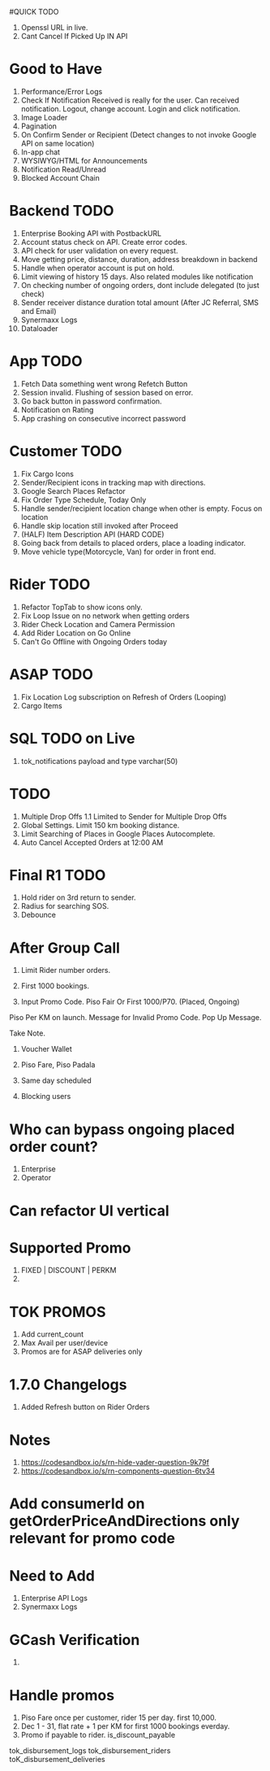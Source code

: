 #QUICK TODO

1. Openssl URL in live.
2. Cant Cancel If Picked Up IN API

# Good to Have

1. Performance/Error Logs
2. Check If Notification Received is really for the user. Can received notification. Logout, change account. Login and click notification.
3. Image Loader
4. Pagination
5. On Confirm Sender or Recipient (Detect changes to not invoke Google API on same location)
6. In-app chat
7. WYSIWYG/HTML for Announcements
8. Notification Read/Unread
9. Blocked Account Chain

# Backend TODO

1. Enterprise Booking API with PostbackURL
2. Account status check on API. Create error codes.
3. API check for user validation on every request.
4. Move getting price, distance, duration, address breakdown in backend
5. Handle when operator account is put on hold.
6. Limit viewing of history 15 days. Also related modules like notification
7. On checking number of ongoing orders, dont include delegated (to just check)
8. Sender receiver distance duration total amount (After JC Referral, SMS and Email)
9. Synermaxx Logs
10. Dataloader

# App TODO

1. Fetch Data something went wrong Refetch Button
2. Session invalid. Flushing of session based on error.
3. Go back button in password confirmation.
4. Notification on Rating
5. App crashing on consecutive incorrect password

# Customer TODO

1. Fix Cargo Icons
2. Sender/Recipient icons in tracking map with directions.
3. Google Search Places Refactor
4. Fix Order Type Schedule, Today Only
5. Handle sender/recipient location change when other is empty. Focus on location
6. Handle skip location still invoked after Proceed
7. (HALF) Item Description API (HARD CODE)
8. Going back from details to placed orders, place a loading indicator.
9. Move vehicle type(Motorcycle, Van) for order in front end.

# Rider TODO

1. Refactor TopTab to show icons only.
2. Fix Loop Issue on no network when getting orders
3. Rider Check Location and Camera Permission
4. Add Rider Location on Go Online
5. Can't Go Offline with Ongoing Orders today

# ASAP TODO

1. Fix Location Log subscription on Refresh of Orders (Looping)
2. Cargo Items

# SQL TODO on Live

1. tok_notifications payload and type varchar(50)

# TODO

1. Multiple Drop Offs
   1.1 Limited to Sender for Multiple Drop Offs
2. Global Settings. Limit 150 km booking distance.
3. Limit Searching of Places in Google Places Autocomplete.
4. Auto Cancel Accepted Orders at 12:00 AM

# Final R1 TODO

1. Hold rider on 3rd return to sender.
2. Radius for searching SOS.
3. Debounce

# After Group Call

1. Limit Rider number orders.
2. First 1000 bookings.

3. Input Promo Code. Piso Fair Or First 1000/P70. (Placed, Ongoing)

Piso Per KM on launch.
Message for Invalid Promo Code. Pop Up Message.

Take Note.

1. Voucher Wallet

1. Piso Fare, Piso Padala
1. Same day scheduled
1. Blocking users

# Who can bypass ongoing placed order count?

1. Enterprise
2. Operator

# Can refactor UI vertical

# Supported Promo

1. FIXED | DISCOUNT | PERKM
2.

# TOK PROMOS

1. Add current_count
2. Max Avail per user/device
3. Promos are for ASAP deliveries only

# 1.7.0 Changelogs

1. Added Refresh button on Rider Orders

# Notes

1. https://codesandbox.io/s/rn-hide-vader-question-9k79f
2. https://codesandbox.io/s/rn-components-question-6tv34

# Add consumerId on getOrderPriceAndDirections only relevant for promo code

# Need to Add

1. Enterprise API Logs
2. Synermaxx Logs

# GCash Verification

1.

# Handle promos

1. Piso Fare once per customer, rider 15 per day. first 10,000.
2. Dec 1 - 31, flat rate + 1 per KM for first 1000 bookings everday.
3. Promo if payable to rider. is_discount_payable

tok_disbursement_logs
tok_disbursement_riders
toK_disbursement_deliveries
